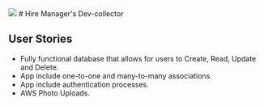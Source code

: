 <img src="https://resources.workable.com/wp-content/uploads/2019/03/hiring-managers-recruiters.jpg">
# Hire Manager's Dev-collector

## User Stories
- Fully functional database that allows for users to Create, Read, Update and Delete.
- App include one-to-one and many-to-many associations.
- App include authentication processes.
- AWS Photo Uploads.
